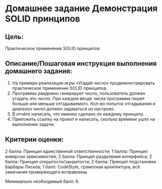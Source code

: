 # Домашнее задание Демонстрация SOLID принципов

## Цель:

Практическое применение SOLID принципов.

## Описание/Пошаговая инструкция выполнения домашнего задания:

1. На примере реализации игры «Угадай число» продемонстрировать практическое применение SOLID принципов.
2. Программа рандомно генерирует число, пользователь должен угадать это число. При каждом вводе числа программа пишет больше или меньше отгадываемого. Кол-во попыток отгадывания и диапазон чисел должен задаваться из настроек.
3. В отчёте написать, что именно сделано по каждому принципу.
4. Приложить ссылку на проект и написать, сколько времени ушло на выполнение задачи.

## Критерии оценки:

2 балла: Принцип единственной ответственности;
1 балла: Принцип инверсии зависимостей;
2 балла: Принцип разделения интерфейса;
2 балла: Принцип открытости/закрытости;
2 балла: Принцип подстановки Барбары Лисков;
1 балл: CodeStyle, грамотная архитектура, всё замечания проверяющего исправлены.

Минимально необходимый балл: 6.
